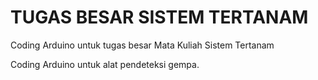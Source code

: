 # TUGAS BESAR SISTEM TERTANAM
Coding Arduino untuk tugas besar Mata Kuliah Sistem Tertanam


Coding Arduino untuk alat pendeteksi gempa.

